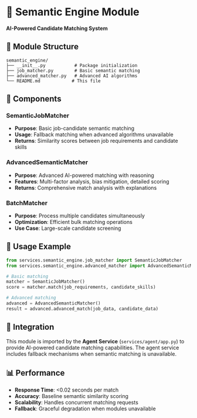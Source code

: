 # 🤖 Semantic Engine Module

**AI-Powered Candidate Matching System**

## 📁 Module Structure

```
semantic_engine/
├── __init__.py           # Package initialization
├── job_matcher.py        # Basic semantic matching
├── advanced_matcher.py   # Advanced AI algorithms
└── README.md            # This file
```

## 🔧 Components

### SemanticJobMatcher
- **Purpose**: Basic job-candidate semantic matching
- **Usage**: Fallback matching when advanced algorithms unavailable
- **Returns**: Similarity scores between job requirements and candidate skills

### AdvancedSemanticMatcher  
- **Purpose**: Advanced AI-powered matching with reasoning
- **Features**: Multi-factor analysis, bias mitigation, detailed scoring
- **Returns**: Comprehensive match analysis with explanations

### BatchMatcher
- **Purpose**: Process multiple candidates simultaneously
- **Optimization**: Efficient bulk matching operations
- **Use Case**: Large-scale candidate screening

## 🚀 Usage Example

```python
from services.semantic_engine.job_matcher import SemanticJobMatcher
from services.semantic_engine.advanced_matcher import AdvancedSemanticMatcher

# Basic matching
matcher = SemanticJobMatcher()
score = matcher.match(job_requirements, candidate_skills)

# Advanced matching
advanced = AdvancedSemanticMatcher()
result = advanced.advanced_match(job_data, candidate_data)
```

## 🔄 Integration

This module is imported by the **Agent Service** (`services/agent/app.py`) to provide AI-powered candidate matching capabilities. The agent service includes fallback mechanisms when semantic matching is unavailable.

## 📊 Performance

- **Response Time**: <0.02 seconds per match
- **Accuracy**: Baseline semantic similarity scoring
- **Scalability**: Handles concurrent matching requests
- **Fallback**: Graceful degradation when modules unavailable